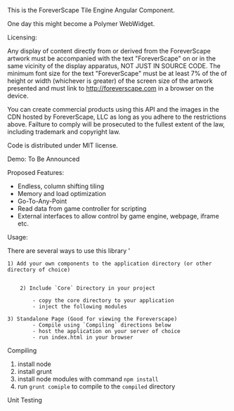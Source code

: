This is the ForeverScape Tile Engine Angular Component.

One day this might become a Polymer WebWidget.


Licensing:

Any display of content directly from or derived from the ForeverScape artwork must be accompanied with the text "ForeverScape" on or in the same vicinity of the display apparatus, NOT JUST IN SOURCE CODE. The minimum font size for the text "ForeverScape" must be at least 7% of the of height or width (whichever is greater) of the screen size of the artwork presented and must link to http://foreverscape.com in a browser on the device. 

You can create commercial products using this API and the images in the CDN hosted by ForeverScape, LLC as long as you adhere to the restrictions above. Failture to comply will be prosecuted to the fullest extent of the law, including trademark and copyright law. 

Code is distributed under MIT license. 


Demo: To Be Announced


Proposed Features:

  - Endless, column shifting tiling 
  - Memory and load optimization 
  - Go-To-Any-Point
  - Read data from game controller for scripting
  - External interfaces to allow control by game engine, webpage, iframe etc.



Usage:

  There are several ways to use this library	'
  
  	1) Add your own components to the application directory (or other directory of choice)
            

        2) Include `Core` Directory in your project
            
            - copy the core directory to your application
            - inject the following modules

	3) Standalone Page (Good for viewing the Foreverscape)
            - Compile using `Compiling` directions below
            - host the application on your server of choice
            - run index.html in your browser


Compiling

1) install node
2) install grunt
3) install node modules with command `npm install`
4) run `grunt comiple` to compile to the `compiled` directory

Unit Testing




